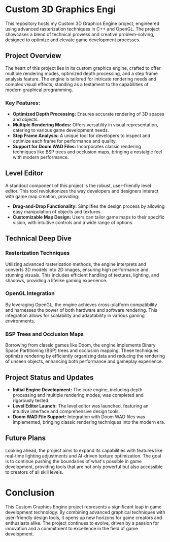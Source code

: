 # Custom 3D Graphics Engi

This repository hosts my Custom 3D Graphics Engine project, engineered using advanced rasterization techniques in C++ and OpenGL. The project showcases a blend of technical prowess and creative problem-solving, designed to optimize and elevate game development processes.

## Project Overview

The heart of this project lies in its custom graphics engine, crafted to offer multiple rendering modes, optimized depth processing, and a step frame analysis feature. The engine is tailored for intricate rendering needs and complex visual effects, standing as a testament to the capabilities of modern graphical programming.

### Key Features:
- **Optimized Depth Processing:** Ensures accurate rendering of 3D spaces and objects.
- **Multiple Rendering Modes:** Offers versatility in visual representation, catering to various game development needs.
- **Step Frame Analysis:** A unique tool for developers to inspect and optimize each frame for performance and quality.
- **Support for Doom WAD Files:** Incorporates classic rendering techniques like BSP trees and occlusion maps, bringing a nostalgic feel with modern performance.

## Level Editor

A standout component of this project is the robust, user-friendly level editor. This tool revolutionizes the way developers and designers interact with game map creation, providing:

- **Drag-and-Drop Functionality:** Simplifies the design process by allowing easy manipulation of objects and textures.
- **Customizable Map Design:** Users can tailor game maps to their specific vision, with intuitive controls and a wide range of options.

## Technical Deep Dive

### Rasterization Techniques
Utilizing advanced rasterization methods, the engine interprets and converts 3D models into 2D images, ensuring high performance and stunning visuals. This includes efficient handling of textures, lighting, and shadows, providing a lifelike gaming experience.

### OpenGL Integration
By leveraging OpenGL, the engine achieves cross-platform compatibility and harnesses the power of both hardware and software rendering. This integration allows for scalability and adaptability in various gaming environments.

### BSP Trees and Occlusion Maps
Borrowing from classic games like Doom, the engine implements Binary Space Partitioning (BSP) trees and occlusion mapping. These techniques optimize rendering by efficiently organizing data and reducing the rendering of unseen objects, enhancing both performance and gameplay experience.

## Project Status and Updates
- **Initial Engine Development:** The core engine, including depth processing and multiple rendering modes, was completed and rigorously tested.
- **Level Editor Launch:** The level editor was launched, featuring an intuitive interface and comprehensive design tools.
- **Doom WAD File Support:** Integration with Doom WAD files was implemented, bringing classic rendering techniques into the modern era.

## Future Plans
Looking ahead, the project aims to expand its capabilities with features like real-time lighting adjustments and AI-driven texture optimization. The goal is to continue pushing the boundaries of what's possible in game development, providing tools that are not only powerful but also accessible to creators of all skill levels.

# Conclusion

This Custom Graphics Engine project represents a significant leap in game development technology. By combining advanced graphical techniques with user-friendly design tools, it opens up new horizons for game creators and enthusiasts alike. The project continues to evolve, driven by a passion for innovation and a commitment to excellence in the field of game development.

